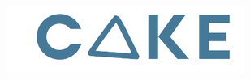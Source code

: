 <p align="center">
    <img width="468" height="132" src="https://raw.githubusercontent.com/Seniatical/Cake/main/logos/logo.png" alt="Cake logo">
</p>
